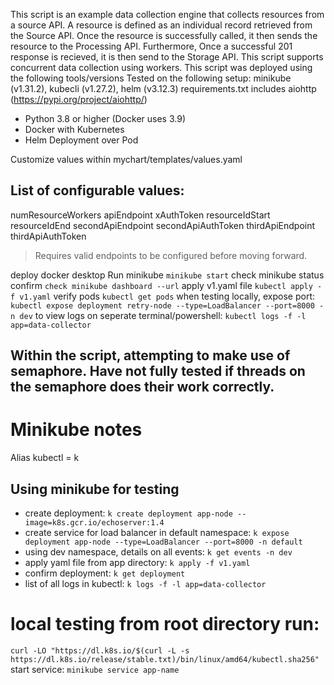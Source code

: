 <!--  Overview -->
 This script is an example data collection engine that collects resources from a source API. A resource is defined as an individual record retrieved from the Source API.
 Once the resource is successfully called, it then sends the resource to the Processing API. Furthermore, Once a successful 201 response is recieved, it is then send to the Storage API.
 This script supports concurrent data collection using workers. This script was deployed using the following tools/versions
 Tested on the following setup: minikube (v1.31.2), kubecli (v1.27.2), helm (v3.12.3)
 requirements.txt includes aiohttp (https://pypi.org/project/aiohttp/)

<!-- Pre-requisites -->
* Python 3.8 or higher (Docker uses 3.9)
* Docker with Kubernetes 
* Helm Deployment over Pod

<!--  How to Configure -->
 Customize values within mychart/templates/values.yaml
## List of configurable values: 
 numResourceWorkers
 apiEndpoint
 xAuthToken
 resourceIdStart
 resourceIdEnd
 secondApiEndpoint
 secondApiAuthToken
 thirdApiEndpoint
 thirdApiAuthToken

> Requires valid endpoints to be configured before moving forward.

<!-- How to deploy and run -->
 deploy docker desktop 
 Run minikube 
``` minikube start ```
 check minikube status confirm 
``` check minikube dashboard --url ```
 apply v1.yaml file 
``` kubectl apply -f v1.yaml ```
 verify pods
``` kubectl get pods ```
 when testing locally, expose port: 
``` kubectl expose deployment retry-node --type=LoadBalancer --port=8000 -n dev ```
 to view logs on seperate terminal/powershell: 
``` kubectl logs -f -l app=data-collector ```

<!-- Known Issues / Concerns -->
## Within the script, attempting to make use of semaphore. Have not fully tested if threads on the semaphore does their work correctly.

# Minikube notes
 Alias
 kubectl = k

## Using minikube for testing
 - create deployment: 
``` k create deployment app-node --image=k8s.gcr.io/echoserver:1.4 ```
 - create service for load balancer in default namespace:
``` k expose deployment app-node --type=LoadBalancer --port=8000 -n default ```
 - using dev namespace, details on all events: 
``` k get events -n dev ```
 - apply yaml file from app directory:
``` k apply -f v1.yaml ```
 - confirm deployment:
``` k get deployment ```
 - list of all logs in kubectl:
``` k logs -f -l app=data-collector ```


# local testing from root directory run: 
``` curl -LO "https://dl.k8s.io/$(curl -L -s https://dl.k8s.io/release/stable.txt)/bin/linux/amd64/kubectl.sha256" ```
 start service: 
``` minikube service app-name ```
